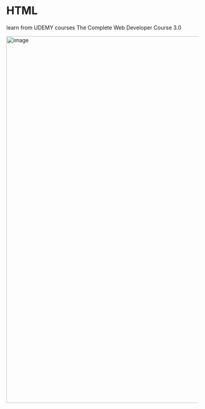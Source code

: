 # HTML

learn from UDEMY courses The Complete Web Developer Course 3.0

<img width="960" alt="image" src="https://user-images.githubusercontent.com/128724775/233658453-9a6e0529-80ef-442e-9d1b-b5ee73cbefb6.png">
